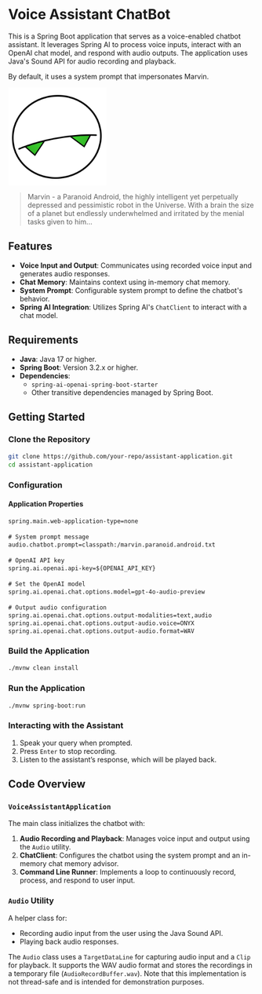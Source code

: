 # Voice Assistant ChatBot

This is a Spring Boot application that serves as a voice-enabled chatbot assistant. 
It leverages Spring AI to process voice inputs, interact with an OpenAI chat model, and respond with audio outputs. 
The application uses Java's Sound API for audio recording and playback.

By default, it uses a system prompt that impersonates Marvin.

<img src="doc/marvin-transparent.svg" width="200" align="center"/>

> Marvin - a Paranoid Android, the highly intelligent yet perpetually depressed and pessimistic robot in the Universe. 
> With a brain the size of a planet but endlessly underwhelmed and irritated by the menial tasks given to him... 

## Features

- **Voice Input and Output**: Communicates using recorded voice input and generates audio responses.
- **Chat Memory**: Maintains context using in-memory chat memory.
- **System Prompt**: Configurable system prompt to define the chatbot's behavior.
- **Spring AI Integration**: Utilizes Spring AI's `ChatClient` to interact with a chat model.

## Requirements

- **Java**: Java 17 or higher.
- **Spring Boot**: Version 3.2.x or higher.
- **Dependencies**:
  - `spring-ai-openai-spring-boot-starter`
  - Other transitive dependencies managed by Spring Boot.

## Getting Started

### Clone the Repository

```bash
git clone https://github.com/your-repo/assistant-application.git
cd assistant-application
```

### Configuration

#### Application Properties

```properties
spring.main.web-application-type=none

# System prompt message
audio.chatbot.prompt=classpath:/marvin.paranoid.android.txt

# OpenAI API key
spring.ai.openai.api-key=${OPENAI_API_KEY}

# Set the OpenAI model
spring.ai.openai.chat.options.model=gpt-4o-audio-preview

# Output audio configuration
spring.ai.openai.chat.options.output-modalities=text,audio
spring.ai.openai.chat.options.output-audio.voice=ONYX
spring.ai.openai.chat.options.output-audio.format=WAV
```

### Build the Application

```bash
./mvnw clean install
```

### Run the Application

```bash
./mvnw spring-boot:run
```

### Interacting with the Assistant

1. Speak your query when prompted.
2. Press `Enter` to stop recording.
3. Listen to the assistant’s response, which will be played back.

## Code Overview

### `VoiceAssistantApplication`

The main class initializes the chatbot with:

1. **Audio Recording and Playback**: Manages voice input and output using the `Audio` utility.
2. **ChatClient**: Configures the chatbot using the system prompt and an in-memory chat memory advisor.
3. **Command Line Runner**: Implements a loop to continuously record, process, and respond to user input.

### `Audio` Utility

A helper class for:

- Recording audio input from the user using the Java Sound API.
- Playing back audio responses.

The `Audio` class uses a `TargetDataLine` for capturing audio input and a `Clip` for playback. It supports the WAV audio format and stores the recordings in a temporary file (`AudioRecordBuffer.wav`). Note that this implementation is not thread-safe and is intended for demonstration purposes.
